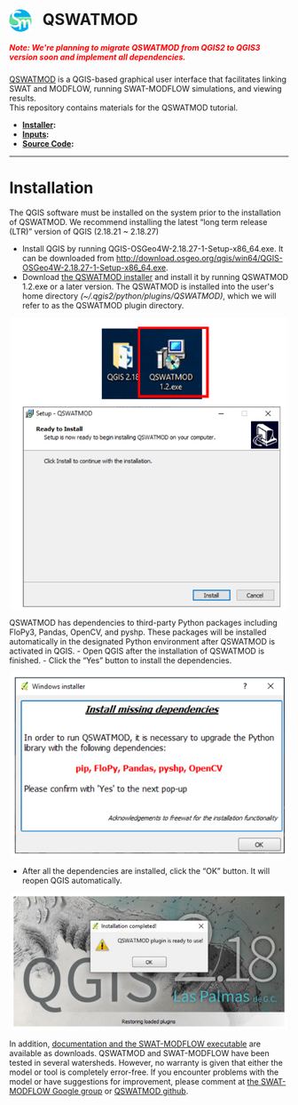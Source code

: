 # <img src="./imgs/icon.png" style="float" width="40" align="center"> &nbsp; QSWATMOD
##### <span style="color:red">***Note:*** We're planning to migrate QSWATMOD from QGIS2 to QGIS3 version soon and implement all dependencies. </span></br>
[QSWATMOD](https://swat.tamu.edu/software/swat-modflow/) is a QGIS-based graphical user interface that facilitates linking SWAT and MODFLOW, running SWAT-MODFLOW simulations, and viewing results.  
This repository contains materials for the QSWATMOD tutorial.  
- **[Installer](https://github.com/spark-brc/qswatmod/tree/master/Installer):** 
- **[Inputs](https://github.com/spark-brc/qswatmod/tree/master/Inputs):**
- **[Source Code](https://github.com/spark-brc/qswatmod/tree/master/SourceCode):**
    
-----
# Installation
The QGIS software must be installed on the system prior to the installation of QSWATMOD. We recommend installing the latest “long term release (LTR)” version of QGIS (2.18.21 ~ 2.18.27)

- Install QGIS by running QGIS-OSGeo4W-2.18.27-1-Setup-x86_64.exe. It can be downloaded from http://download.osgeo.org/qgis/win64/QGIS-OSGeo4W-2.18.27-1-Setup-x86_64.exe.
- Download [the QSWATMOD installer](https://github.com/spark-brc/qswatmod/tree/master/Installer) and install it by running QSWATMOD 1.2.exe or a later version. The QSWATMOD is installed into the user's home directory *(~/.qgis2/python/plugins/QSWATMOD)*, which we will refer to as the QSWATMOD plugin directory.

<p align="center">
    <img src="./imgs/fig_01.PNG" width="500" align="center">
</p>
QSWATMOD has dependencies to third-party Python packages including FloPy3, Pandas, OpenCV, and pyshp. These packages will be installed automatically in the designated Python environment after QSWATMOD is activated in QGIS.
- Open QGIS after the installation of QSWATMOD is finished.
- Click the “Yes” button to install the dependencies.

<p align="center">
    <img src="./imgs/fig_02.PNG" width="500">
</p>

- After all the dependencies are installed, click the “OK” button. It will reopen QGIS automatically.

<p align="center">
    <img src="./imgs/fig_03.PNG" width="500">
</p>

In addition, [documentation and the SWAT-MODFLOW executable](https://swat.tamu.edu/software/swat-modflow/) are available as downloads. QSWATMOD and SWAT-MODFLOW have been tested in several watersheds. However, no warranty is given that either the model or tool is completely error-free. If you encounter problems with the model or have suggestions for improvement, please comment at [the SWAT-MODFLOW Google group](https://groups.google.com/forum/?hl=en#!forum/swat-modflow) or [QSWATMOD github](https://github.com/spark-brc/qswatmod/issues).